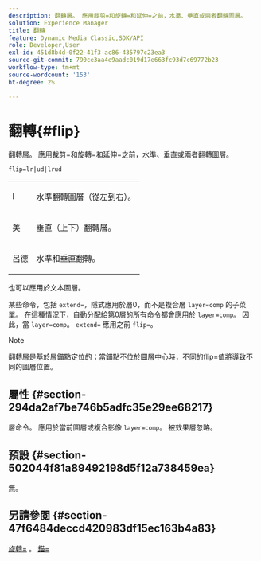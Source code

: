 ```yaml
---
description: 翻轉層。 應用裁剪=和旋轉=和延伸=之前，水準、垂直或兩者翻轉圖層。
solution: Experience Manager
title: 翻轉
feature: Dynamic Media Classic,SDK/API
role: Developer,User
exl-id: 451d8b4d-0f22-41f3-ac86-435797c23ea3
source-git-commit: 790ce3aa4e9aadc019d17e663fc93d7c69772b23
workflow-type: tm+mt
source-wordcount: '153'
ht-degree: 2%

---
```


# 翻轉{#flip}

翻轉層。 應用裁剪=和旋轉=和延伸=之前，水準、垂直或兩者翻轉圖層。

`flip=lr|ud|lrud`

<table id="simpletable_072CA0E24B7146D48AEFD70E51E849C2"> 
 <tr class="strow"> 
  <td class="stentry"> <p> <span class="codeph"> l </span> </p> </td> 
  <td class="stentry"> <p>水準翻轉圖層（從左到右）。 </p> </td> 
 </tr> 
 <tr class="strow"> 
  <td class="stentry"> <p> <span class="codeph"> 美 </span> </p> </td> 
  <td class="stentry"> <p>垂直（上下）翻轉層。 </p> </td> 
 </tr> 
 <tr class="strow"> 
  <td class="stentry"> <p> <span class="codeph"> 呂德 </span> </p> </td> 
  <td class="stentry"> <p>水準和垂直翻轉。 </p> </td> 
 </tr> 
</table>

也可以應用於文本圖層。

某些命令，包括 `extend=`，隱式應用於層0，而不是複合層 `layer=comp` 的子菜單。 在這種情況下，自動分配給第0層的所有命令都會應用於 `layer=comp`。 因此，當 `layer=comp`。 `extend=` 應用之前 `flip=`。

>[!NOTE]
>
>翻轉層是基於層錨點定位的；當錨點不位於圖層中心時，不同的flip=值將導致不同的圖層位置。

## 屬性 {#section-294da2af7be746b5adfc35e29ee68217}

層命令。 應用於當前圖層或複合影像 `layer=comp`。 被效果層忽略。

## 預設 {#section-502044f81a89492198d5f12a738459ea}

無。

## 另請參閱 {#section-47f6484deccd420983df15ec163b4a83}

[旋轉=](../../../../../is-api/http-ref/image-serving-api-ref/c-http-protocol-reference/c-command-reference/r-rotate.md#reference-12abb086635546ec9ec2e1a793dc1096) 。 [錨=](../../../../../is-api/http-ref/image-serving-api-ref/c-http-protocol-reference/c-command-reference/r-anchor.md#reference-6661e548ab284b82828d8d94c8ddeb7c)
